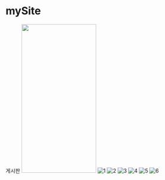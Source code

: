 # mySite

게시판 
<img src="https://user-images.githubusercontent.com/97151887/224470447-83364b70-16ac-4c0e-bc08-4af1f3059017.png)" width="200" height="400"/>
![1](https://user-images.githubusercontent.com/97151887/224470447-83364b70-16ac-4c0e-bc08-4af1f3059017.png)
![2](https://user-images.githubusercontent.com/97151887/224470448-7b508389-baaf-458b-90b6-5f482f4f58f6.png)
![3](https://user-images.githubusercontent.com/97151887/224470449-1310dae2-c24a-49fa-b98b-9a5f41fb3453.png)
![4](https://user-images.githubusercontent.com/97151887/224470450-f20796aa-0d64-4fdb-874d-f73c7857bbb4.png)
![5](https://user-images.githubusercontent.com/97151887/224470452-47e07c82-5528-4ec9-9869-29f0e3704eef.png)
![6](https://user-images.githubusercontent.com/97151887/224470454-3398242e-11fb-4992-bc82-d834e09a36ae.png)

